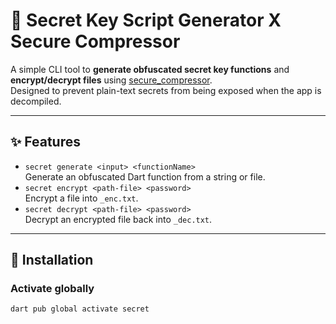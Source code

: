 # 🔐 Secret Key Script Generator X Secure Compressor

A simple CLI tool to **generate obfuscated secret key functions** and **encrypt/decrypt files** using [secure_compressor](https://pub.dev/packages/secure_compressor).  
Designed to prevent plain-text secrets from being exposed when the app is decompiled.

---

## ✨ Features
- `secret generate <input> <functionName>`  
  Generate an obfuscated Dart function from a string or file.
- `secret encrypt <path-file> <password>`  
  Encrypt a file into `_enc.txt`.
- `secret decrypt <path-file> <password>`  
  Decrypt an encrypted file back into `_dec.txt`.

---

## 🚀 Installation
### Activate globally
```bash
dart pub global activate secret
